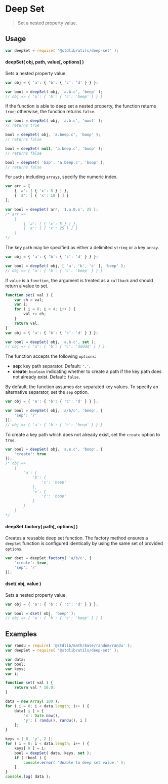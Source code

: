 # Deep Set

> Set a nested property value.


<section class="usage">

## Usage

``` javascript
var deepSet = require( '@stdlib/utils/deep-set' );
```


#### deepSet( obj, path, value\[, options\] )

Sets a nested property value.

<!-- eslint-disable object-curly-newline, object-curly-spacing -->

``` javascript
var obj = { 'a': { 'b': { 'c': 'd' } } };

var bool = deepSet( obj, 'a.b.c', 'beep' );
// obj => { 'a': { 'b': { 'c': 'beep' } } }
```

If the function is able to deep set a nested property, the function returns `true`; otherwise, the function returns `false`.

``` javascript
var bool = deepSet( obj, 'a.b.c', 'woot' );
// returns true

bool = deepSet( obj, 'a.beep.c', 'boop' );
// returns false

bool = deepSet( null, 'a.beep.c', 'boop' );
// returns false

bool = deepSet( 'bap', 'a.beep.c', 'boop' );
// returns false
```

For `paths` including `arrays`, specify the numeric index.

<!-- eslint-disable object-curly-newline, object-curly-spacing -->

``` javascript
var arr = [
    { 'a': [ { 'x': 5 } ] },
    { 'a': [ { 'x': 10 } ] }
];

var bool = deepSet( arr, '1.a.0.x', 25 );
/* arr =>
    [
        { 'a': [ { 'x': 5 } ] },
        { 'a': [ { 'x': 25 } ] }
    ]
*/
```

The key `path` may be specified as either a delimited `string` or a key `array`.

<!-- eslint-disable object-curly-newline, object-curly-spacing -->

``` javascript
var obj = { 'a': { 'b': { 'c': 'd' } } };

var bool = deepSet( obj, [ 'a', 'b', 'c' ], 'beep' );
// obj => { 'a': { 'b': { 'c': 'beep' } } }
```

If `value` is a `function`, the argument is treated as a `callback` and should return a value to set.

<!-- eslint-disable object-curly-newline, object-curly-spacing -->

``` javascript
function set( val ) {
    var ch = val;
    var i;
    for ( i = 0; i < 4; i++ ) {
        val += ch;
    }
    return val;
}
var obj = { 'a': { 'b': { 'c': 'd' } } };

var bool = deepSet( obj, 'a.b.c', set );
// obj => { 'a': { 'b': { 'c': 'ddddd' } } }
```

The function accepts the following `options`:

* __sep__: key path separator. Default: `'.'`.
* __create__: `boolean` indicating whether to create a path if the key path does not already exist. Default: `false`.

By default, the function assumes `dot` separated key values. To specify an alternative separator, set the `sep` option.

<!-- eslint-disable object-curly-newline, object-curly-spacing -->

``` javascript
var obj = { 'a': { 'b': { 'c': 'd' } } };

var bool = deepSet( obj, 'a/b/c', 'beep', {
    'sep': '/'
});
// obj => { 'a': { 'b': { 'c': 'beep' } } }
```

To create a key path which does not already exist, set the `create` option to `true`.

``` javascript
var bool = deepSet( obj, 'a.e.c', 'boop', {
    'create': true
});
/* obj =>
    { 
        'a': { 
            'b': {
                'c': 'beep'
            }, 
            'e': {
                'c': 'boop'
            } 
        }
    }
*/
```


#### deepSet.factory( path\[, options\] )

Creates a reusable deep set function. The factory method ensures a `deepSet` function is configured identically by using the same set of provided `options`.

``` javascript
var dset = deepSet.factory( 'a/b/c', {
    'create': true,
    'sep': '/'
});
```


#### dset( obj, value )

Sets a nested property value.

<!-- eslint-disable object-curly-newline, object-curly-spacing -->

``` javascript
var obj = { 'a': { 'b': { 'c': 'd' } } };

var bool = dset( obj, 'beep' );
// obj => { 'a': { 'b': { 'c': 'beep' } } }
```

</section>

<!-- /.usage -->


<section class="examples">

## Examples

``` javascript
var randu = require( '@stdlib/math/base/random/randu' );
var deepSet = require( '@stdlib/utils/deep-set' );

var data;
var bool;
var keys;
var i;

function set( val ) {
    return val * 10.0;
}

data = new Array( 100 );
for ( i = 0; i < data.length; i++ ) {
    data[ i ] = {
        'x': Date.now(),
        'y': [ randu(), randu(), i ]
    };
}

keys = [ 0, 'y', 2 ];
for ( i = 0; i < data.length; i++ ) {
    keys[ 0 ] = i;
    bool = deepSet( data, keys, set );
    if ( !bool ) {
        console.error( 'Unable to deep set value.' );
    }
}
console.log( data );
```

</section>

<!-- /.examples -->


<section class="links">

</section>

<!-- /.links -->
